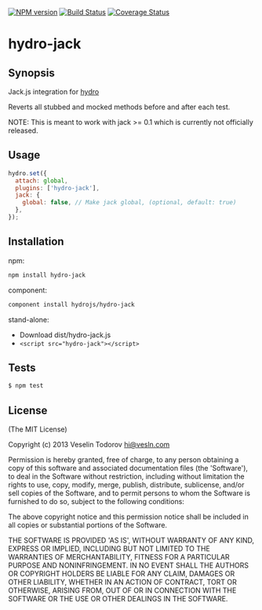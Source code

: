 [![NPM
version](https://badge.fury.io/js/hydro-jack.png)](http://badge.fury.io/js/hydro-jack)
[![Build Status](https://secure.travis-ci.org/hydrojs/hydro-jack.png)](http://travis-ci.org/hydrojs/hydro-jack)
[![Coverage Status](https://coveralls.io/repos/hydrojs/hydro-jack/badge.png?branch=master)](https://coveralls.io/r/hydrojs/hydro-jack?branch=master)

# hydro-jack

## Synopsis

Jack.js integration for [hydro](https://github.com/hydrojs/hydro)

Reverts all stubbed and mocked methods before and after each test.

NOTE: This is meant to work with jack >= 0.1 which is currently not officially
released.

## Usage

```js
hydro.set({
  attach: global,
  plugins: ['hydro-jack'],
  jack: {
    global: false, // Make jack global, (optional, default: true)
  },
});
```
## Installation

npm:

```bash
npm install hydro-jack
```

component:

```bash
component install hydrojs/hydro-jack
```

stand-alone:

* Download dist/hydro-jack.js
* `<script src="hydro-jack"></script>`

## Tests

```bash
$ npm test
```

## License

(The MIT License)

Copyright (c) 2013 Veselin Todorov <hi@vesln.com>

Permission is hereby granted, free of charge, to any person obtaining
a copy of this software and associated documentation files (the
'Software'), to deal in the Software without restriction, including
without limitation the rights to use, copy, modify, merge, publish,
distribute, sublicense, and/or sell copies of the Software, and to
permit persons to whom the Software is furnished to do so, subject to
the following conditions:

The above copyright notice and this permission notice shall be
included in all copies or substantial portions of the Software.

THE SOFTWARE IS PROVIDED 'AS IS', WITHOUT WARRANTY OF ANY KIND,
EXPRESS OR IMPLIED, INCLUDING BUT NOT LIMITED TO THE WARRANTIES OF
MERCHANTABILITY, FITNESS FOR A PARTICULAR PURPOSE AND NONINFRINGEMENT.
IN NO EVENT SHALL THE AUTHORS OR COPYRIGHT HOLDERS BE LIABLE FOR ANY
CLAIM, DAMAGES OR OTHER LIABILITY, WHETHER IN AN ACTION OF CONTRACT,
TORT OR OTHERWISE, ARISING FROM, OUT OF OR IN CONNECTION WITH THE
SOFTWARE OR THE USE OR OTHER DEALINGS IN THE SOFTWARE.
